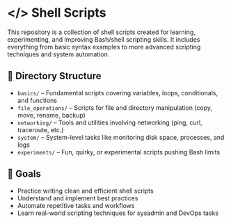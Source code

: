 # </> Shell Scripts

This repository is a collection of shell scripts created for learning, experimenting, and improving Bash/shell scripting skills. It includes everything from basic syntax examples to more advanced scripting techniques and system automation.

## 📁 Directory Structure

- `basics/` – Fundamental scripts covering variables, loops, conditionals, and functions  
- `file_operations/` – Scripts for file and directory manipulation (copy, move, rename, backup)  
- `networking/` – Tools and utilities involving networking (ping, curl, traceroute, etc.)  
- `system/` – System-level tasks like monitoring disk space, processes, and logs  
- `experiments/` – Fun, quirky, or experimental scripts pushing Bash limits  

## 🧠 Goals

- Practice writing clean and efficient shell scripts  
- Understand and implement best practices  
- Automate repetitive tasks and workflows  
- Learn real-world scripting techniques for sysadmin and DevOps tasks 
